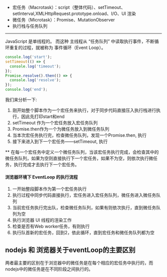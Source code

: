 * 宏任务（Macrotask）：script（整体代码）、setTimeout、setInterval,XMLHttpRequest.prototype.onload、I/O、UI 渲染
* 微任务（Microtask）：Promise、MutationObserver
* 执行栈与任务队列

----
JavaScript 是单线程的。
而这种 主线程从 “任务队列” 中读取执行事件，不断循环重复的过程，就被称为 事件循环（Event Loop）。

```javascript
console.log('start');
setTimeout(() => {
  console.log('timeout');
});
Promise.resolve().then(() => {
  console.log('resolve');
});
console.log('end');
```
我们来分析一下:
1. 刚开始整个脚本作为一个宏任务来执行，对于同步代码直接压入执行栈进行执行，因此先打印start和end
2. setTimeout 作为一个宏任务放入宏任务队列
3. Promise.then作为一个为微任务放入到微任务队列
4. 当本次宏任务执行完，检查微任务队列，发现一个Promise.then, 执行
5. 接下来进入到下一个宏任务——setTimeout, 执行

** 在每一个宏任务中定义一个微任务队列，当该宏任务执行完成，会检查其中的微任务队列，如果为空则直接执行下一个宏任务，如果不为空，则依次执行微任务，执行完成才去执行下一个宏任务。

#### 浏览器环境下 EventLoop 的执行流程
1. 一开始整段脚本作为第一个宏任务执行
2. 执行过程中同步代码直接执行，宏任务进入宏任务队列，微任务进入微任务队列
3. 当前宏任务执行完出队，检查微任务队列，如果有则依次执行，直到微任务队列为空
4. 执行浏览器 UI 线程的渲染工作
5. 检查是否有Web worker任务，有则执行
6. 执行队首新的宏任务，回到2，依此循环，直到宏任务和微任务队列都为空

nodejs 和 浏览器关于eventLoop的主要区别
-----
两者最主要的区别在于浏览器中的微任务是在每个相应的宏任务中执行的，而nodejs中的微任务是在不同阶段之间执行的。